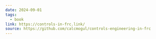 ```yaml
---
date: 2024-09-01
tags:
  - book
link: https://controls-in-frc.link/
source: https://github.com/calcmogul/controls-engineering-in-frc
---
```

